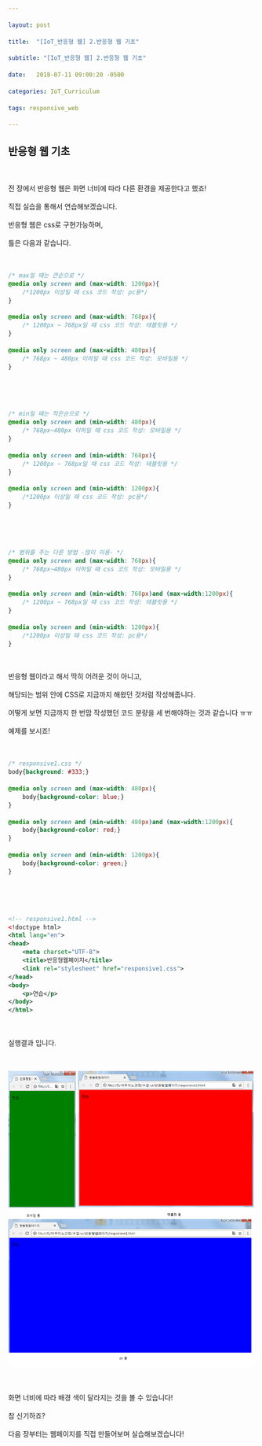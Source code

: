 ```yaml
---

layout: post

title:  "[IoT_반응형 웹] 2.반응형 웹 기초"

subtitle: "[IoT_반응형 웹] 2.반응형 웹 기초"

date:   2018-07-11 09:00:20 -0500

categories: IoT_Curriculum

tags: responsive_web

---
```


## 반응형 웹 기초

<br>
<br>
전 장에서 반응형 웹은 화면 너비에 따라 다른 환경을 제공한다고 했죠!
<br>
<br>
직접 실습을 통해서 연습해보겠습니다.
<br>
<br>
반응형 웹은 css로 구현가능하며,
<br>
<br>
틀은 다음과 같습니다.
<br>
<br>
<br>

```css
/* max일 때는 큰순으로 */
@media only screen and (max-width: 1200px){
	/*1200px 이상일 때 css 코드 작성: pc용*/
}

@media only screen and (max-width: 768px){
	/* 1200px ~ 768px일 때 css 코드 작성: 태블릿용 */
}

@media only screen and (max-width: 480px){ 
	/* 768px ~ 480px 이하일 때 css 코드 작성: 모바일용 */
}
```
<br>
<br>
<br>

```css
/* min일 때는 작은순으로 */
@media only screen and (min-width: 480px){
	/* 768px~480px 이하일 때 css 코드 작성: 모바일용 */
}

@media only screen and (min-width: 768px){
	/* 1200px ~ 768px일 때 css 코드 작성: 태블릿용 */
}

@media only screen and (min-width: 1200px){
	/*1200px 이상일 때 css 코드 작성: pc용*/
}
```

<br>
<br>
<br>

```css
/* 범위를 주는 다른 방법 -많이 이용- */
@media only screen and (max-width: 768px){
	/* 768px~480px 이하일 때 css 코드 작성: 모바일용 */
}

@media only screen and (min-width: 768px)and (max-width:1200px){
	/* 1200px ~ 768px일 때 css 코드 작성: 태블릿용 */
}

@media only screen and (min-width: 1200px){
	/*1200px 이상일 때 css 코드 작성: pc용*/
}
```

<br>
<br>
반응형 웹이라고 해서 딱히 어려운 것이 아니고,
<br>
<br>
해당되는 범위 안에 CSS로 지금까지 해왔던 것처럼 작성해줍니다.
<br>
<br>
어떻게 보면 지금까지 한 번맘 작성했던 코드 분량을 세 번해야하는 것과 같습니다 ㅠㅠ
<br>
<br>
예제를 보시죠!
<br>
<br>
<br>

```css
/* responsive1.css */
body{background: #333;}

@media only screen and (max-width: 480px){
	body{background-color: blue;}
}

@media only screen and (min-width: 480px)and (max-width:1200px){
	body{background-color: red;}
}

@media only screen and (min-width: 1200px){
	body{background-color: green;}
}
```

<br>
<br>
<br>

```xml
<!-- responsive1.html -->
<!doctype html>
<html lang="en">
<head>
	<meta charset="UTF-8">
	<title>반응형웹페이지</title>
	<link rel="stylesheet" href="responsive1.css">
</head>
<body>
	<p>연습</p>
</body>
</html>
```

<br>
<br>
실행결과 입니다.
<br>
<br>
<br>

![image](/image/RW_image/RW_image_03.png)

<br>
<br>
화면 너비에 따라 배경 색이 달라지는 것을 볼 수 있습니다!
<br>
<br>
참 신기하죠?
<br>
<br>
다음 장부터는 웹페이지를 직접 만들어보며 실습해보겠습니다!
